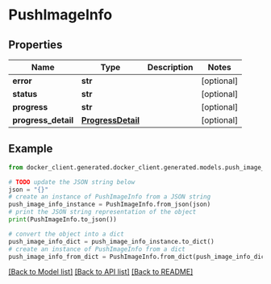 # PushImageInfo


## Properties

Name | Type | Description | Notes
------------ | ------------- | ------------- | -------------
**error** | **str** |  | [optional] 
**status** | **str** |  | [optional] 
**progress** | **str** |  | [optional] 
**progress_detail** | [**ProgressDetail**](ProgressDetail.md) |  | [optional] 

## Example

```python
from docker_client.generated.docker_client.generated.models.push_image_info import PushImageInfo

# TODO update the JSON string below
json = "{}"
# create an instance of PushImageInfo from a JSON string
push_image_info_instance = PushImageInfo.from_json(json)
# print the JSON string representation of the object
print(PushImageInfo.to_json())

# convert the object into a dict
push_image_info_dict = push_image_info_instance.to_dict()
# create an instance of PushImageInfo from a dict
push_image_info_from_dict = PushImageInfo.from_dict(push_image_info_dict)
```
[[Back to Model list]](../README.md#documentation-for-models) [[Back to API list]](../README.md#documentation-for-api-endpoints) [[Back to README]](../README.md)


